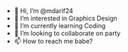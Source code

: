 - 👋 Hi, I’m @mdarif24
- 👀 I’m interested in Graphics Design
- 🌱 I’m currently learning Coding
- 💞️ I’m looking to collaborate on party
- 📫 How to reach me babe?

<!---
mdarif24/mdarif24 is a ✨ special ✨ repository because its `README.md` (this file) appears on your GitHub profile.
You can click the Preview link to take a look at your changes.
--->

